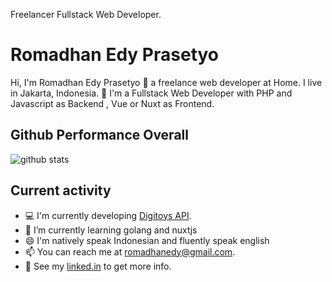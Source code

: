 Freelancer Fullstack Web Developer.

# Romadhan Edy Prasetyo

Hi, I'm Romadhan Edy Prasetyo 👨 a freelance web developer at Home. I live in Jakarta, Indonesia. 🙌 I'm a Fullstack Web Developer with PHP and Javascript as Backend , Vue or Nuxt as Frontend.

## Github Performance Overall

![github stats](https://github-readme-stats.vercel.app/api?username=dyprast&show_icons=true)

## Current activity

- 💻 I'm currently developing <a href="https://gitlab.com/digitoys/backend-api-digitoys">Digitoys API</a>.
- 📖 I’m currently learning golang and nuxtjs
- 😄 I'm natively speak Indonesian and fluently speak english
- 📫 You can reach me at romadhanedy@gmail.com.
- 📝 See my <a href="https://www.linkedin.com/in/romadhan-prasetyo-a84225173/">linked.in</a> to get more info.

<!--
**dyprast/dyprast** is a ✨ _special_ ✨ repository because its `README.md` (this file) appears on your GitHub profile.

Here are some ideas to get you started:

- 🔭 I’m currently working on ...
- 🌱 I’m currently learning ...
- 👯 I’m looking to collaborate on ...
- 🤔 I’m looking for help with ...
- 💬 Ask me about ...
- 📫 How to reach me: ...
- 😄 Pronouns: ...
- ⚡ Fun fact: ...
-->
